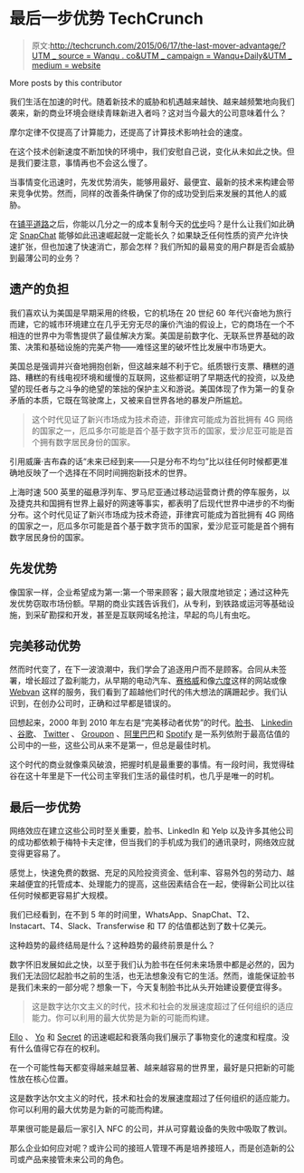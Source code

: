 # 最后一步优势 TechCrunch

> 原文:[http://techcrunch.com/2015/06/17/the-last-mover-advantage/?UTM _ source = Wanqu . co&UTM _ campaign = Wanqu+Daily&UTM _ medium = website](http://techcrunch.com/2015/06/17/the-last-mover-advantage/?utm_source=wanqu.co&utm_campaign=Wanqu+Daily&utm_medium=website)

More posts by this contributor

我们生活在加速的时代。随着新技术的威胁和机遇越来越快、越来越频繁地向我们袭来，新的商业环境会继续青睐新进入者吗？这对当今最大的公司意味着什么？

摩尔定律不仅提高了计算能力，还提高了计算技术影响社会的速度。

在这个技术创新速度不断加快的环境中，我们安慰自己说，变化从未如此之快。但是我们要注意，事情再也不会这么慢了。

当事情变化迅速时，先发优势消失，能够用最好、最便宜、最新的技术来构建会带来竞争优势。然而，同样的改善条件确保了你的成功受到后来发展的其他人的威胁。

在[铺平道路](https://beta.techcrunch.com/2015/06/17/uber-drivers-deemed-employees-by-california-labor-commission/)之后，你能以几分之一的成本复制今天的[优步](https://www.uber.com/)吗？是什么让我们如此确定 [SnapChat](https://www.snapchat.com/) 能够如此迅速崛起就一定能长久？如果缺乏任何性质的资产允许快速扩张，但也加速了快速消亡，那会怎样？我们所知的最易变的用户群是否会威胁到最薄公司的业务？

## 遗产的负担

我们喜欢认为美国是早期采用的终极，它的机场在 20 世纪 60 年代兴奋地为旅行而建，它的城市环境建立在几乎无穷无尽的廉价汽油的假设上，它的商场在一个不相连的世界中为零售提供了最佳解决方案。美国是前数字化、无联系世界基础的政策、决策和基础设施的完美产物——难怪这里的破坏性比发展中市场更大。

美国总是强调并兴奋地拥抱创新，但这越来越不利于它。纸质银行支票、糟糕的道路、糟糕的有线电视环境和缓慢的互联网，这些都证明了早期迭代的投资，以及绝望的现任者与之斗争的绝望的笨拙的保护主义和游说。美国体现了作为第一的复杂矛盾的本质，它既在驾驶席上，又被来自世界各地的暴发户所尴尬。

> 这个时代见证了新兴市场成为技术奇迹，菲律宾可能成为首批拥有 4G 网络的国家之一，厄瓜多尔可能是首个基于数字货币的国家，爱沙尼亚可能是首个拥有数字居民身份的国家。

引用威廉·吉布森的话“未来已经到来——只是分布不均匀”比以往任何时候都更准确地反映了一个选择在不同时间拥抱新技术的世界。

上海时速 500 英里的磁悬浮列车、罗马尼亚通过移动运营商计费的停车服务，以及捷克共和国拥有世界上最好的网速等事实，都表明了后现代世界中进步的不均衡分布。这个时代见证了新兴市场成为技术奇迹，菲律宾可能成为首批拥有 4G 网络的国家之一，厄瓜多尔可能是首个基于数字货币的国家，爱沙尼亚可能是首个拥有数字居民身份的国家。

## 先发优势

像国家一样，企业希望成为第一:第一个带来顾客；最大限度地锁定；通过这种先发优势窃取市场份额。早期的商业实践告诉我们，从专利，到铁路或运河等基础设施，到采矿勘探和开发，甚至是互联网域名抢注，早起的鸟儿有虫吃。

## 完美移动优势

然而时代变了，在下一波浪潮中，我们学会了追逐用户而不是顾客。合同从未签署，增长超过了盈利能力，从早期的电动汽车、[赛格威](http://www.segway.com/)和像[六度](http://www.cbsnews.com/pictures/then-and-now-a-history-of-social-networking-sites/2/)这样的网站或像 [Webvan](https://en.wikipedia.org/wiki/Webvan) 这样的服务，我们看到了超越他们时代的伟大想法的蹒跚起步。我们认识到，在创办公司时，正确和过早都是错误的。

回想起来，2000 年到 2010 年左右是“完美移动者优势”的时代。[脸书](https://www.facebook.com/)、 [Linkedin](https://www.linkedin.com) 、[谷歌](https://www.google.com)、 [Twitter](https://twitter.com/) 、 [Groupon](https://www.groupon.com/) 、[阿里巴巴](http://www.alibaba.com/)和 [Spotify](https://www.spotify.com/us/) 是一系列依附于最高估值的公司中的一些，这些公司从来不是第一，但总是最佳时机。

这个时代的商业就像乘风破浪，把握时机是最重要的事情。有一段时间，我觉得硅谷在这十年里是下一代公司主宰我们生活的最佳时机，也几乎是唯一的时机。

## 最后一步优势

网络效应在建立这些公司时至关重要，脸书、LinkedIn 和 Yelp 以及许多其他公司的成功都依赖于梅特卡夫定律，但当我们的手机成为我们的通讯录时，网络效应就变得更容易了。

感觉上，快速免费的数据、充足的风险投资资金、低利率、容易外包的劳动力、越来越便宜的托管成本、处理能力的提高，这些因素结合在一起，使得新公司比以往任何时候都更容易扩大规模。

我们已经看到，在不到 5 年的时间里，WhatsApp、SnapChat、T2、Instacart、T4、Slack、Transferwise 和 T7 的估值都达到了数十亿美元。

这种趋势的最终结局是什么？这种趋势的最终前景是什么？

数字怀旧发展如此之快，以至于我们认为脸书在任何未来场景中都是必然的，因为我们无法回忆起脸书之前的生活，也无法想象没有它的生活。然而，谁能保证脸书是我们未来的一部分呢？想象一下，今天复制脸书比从头开始建设要便宜得多。

> 这是数字达尔文主义的时代，技术和社会的发展速度超过了任何组织的适应能力。你可以利用的最大优势是为新的可能而构建。

[Ello](https://ello.co/) 、 [Yo](https://www.yo.com/) 和 [Secret](https://www.secret.ly/) 的迅速崛起和衰落向我们展示了事物变化的速度和程度。没有什么值得它存在的权利。

在一个可能性每天都变得越来越显著、越来越容易的世界里，最好是只把新的可能性放在核心位置。

这是数字达尔文主义的时代，技术和社会的发展速度超过了任何组织的适应能力。你可以利用的最大优势是为新的可能而构建。

苹果很可能是最后一家引入 NFC 的公司，并从可穿戴设备的失败中吸取了教训。

那么企业如何应对呢？或许公司的接班人管理不再是培养接班人，而是创造新的公司或产品来接管未来公司的角色。